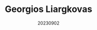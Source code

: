 ---
layout: post
title: Georgios Liargkovas
joined_date: 20200529
date: 20230902
category: members
member_category: Researchers
id: m_gliargovas
givenname: Georgios
surname: Liargkovas
email: gliargovas@aueb.gr
web_site: https://liargkovas.com
web_log: http://liargkovas.com/blog/
github: gliargovas
linkedin: george-liargovas-796259175
twitter: gliargko
image: 1.jpg
interests: OS Scheduling, Cloud Computing, ML for Systems
summary: >
  Georgios Liargkovas will be pursuing a PhD in OS scheduling and cloud computing, with 
  a focus on distributed and serverless architectures, at Columbia University, 
  advised by Prof. Kostis Kaffes. He graduated with a Bachelor's degree in Software 
  Engineering and Data Science from the Department of Management Science and 
  Technology at Athens University of Economics and Business.
related_posts: false
---